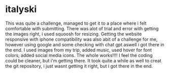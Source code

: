 # italyski
This was quite a challenge, managed to get it to a place where i felt comfortable with submitting. There was alot of trial and error with getting the images right, i used squoosh for resizing. Getting the website responsive with iphone compatibility was also abit of a challenge for me, however using google and some checking with chat gpt aswell i got there in the end. I used images from my trip, added music, used hover for font colors, added social media icons. The whole works!!!! I feel the coding could be cleaner, but i'm getting there.
It took quite a while as well to creat the git repository, i just wasnt getting it right, but i got there in the end.
